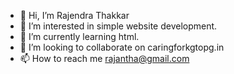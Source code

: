 - 👋 Hi, I’m Rajendra Thakkar
- 👀 I’m interested in simple website development.
- 🌱 I’m currently learning html.
- 💞️ I’m looking to collaborate on caringforkgtopg.in
- 📫 How to reach me rajantha@gmail.com

<!---
rajntha/rajntha is a ✨ special ✨ repository because its `README.md` (this file) appears on your GitHub profile.
You can click the Preview link to take a look at your changes.
--->
